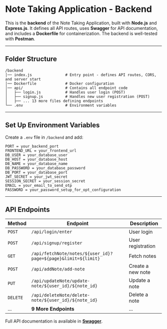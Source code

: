 # Note Taking Application - Backend

This is the **backend** of the Note Taking Application, built with **Node.js** and **Express.js**. It defines all API routes, uses **Swagger** for API documentation, and includes a **Dockerfile** for containerization. The backend is well-tested with **Postman**.

---

## Folder Structure

```
/backend
│── index.js               # Entry point - defines API routes, CORS, and server start
│── Dockerfile             # Docker configuration
│── api/                   # Contains all endpoint code
│   ├── login.js           # Handles user login (POST)
│   ├── signup.js          # Handles new user registration (POST)
│   ├── ... 13 more files defining endpoints
└── .env                   # Environment variables
```

---

## Set Up Environment Variables

Create a `.env` file in `/backend` and add:

```
PORT = your_backend_port
FRONTEND_URL = your_frontend_url
DB_USER = your_database_user
DB_HOST = your_database_host
DB_NAME = your_database_name
DB_PASSWORD = your_database_password
DB_PORT = your_database_port
JWT_SECRET = your_jwt_secret
SESSION_SECRET = your_session_secret
EMAIL = your_email_to_send_otp
PASSWORD = your_password_setup_for_opt_configuration
```

---

## API Endpoints

| Method | Endpoint  | Description |
|--------|----------|-------------|
| `POST` | `/api/login/enter` | User login |
| `POST` | `/api/signup/register` | User registration |
| `GET`  | `/api/fetchNote/notes/${user_id}?page=${page}&limit=${limit}` | Fetch notes |
| `POST` | `/api/addNote/add-note` | Create a new note |
| `PUT`  | `/api/updateNote/update-note/${user_id}/${note_id}` | Update a note |
| `DELETE` | `/api/deleteNote/delete-note/${user_id}/${note_id}` | Delete a note |
| ...    | **9 More Endpoints** | ... |

Full API documentation is available in [**Swagger**](http://20.197.52.87:4000/api-docs/#/default).